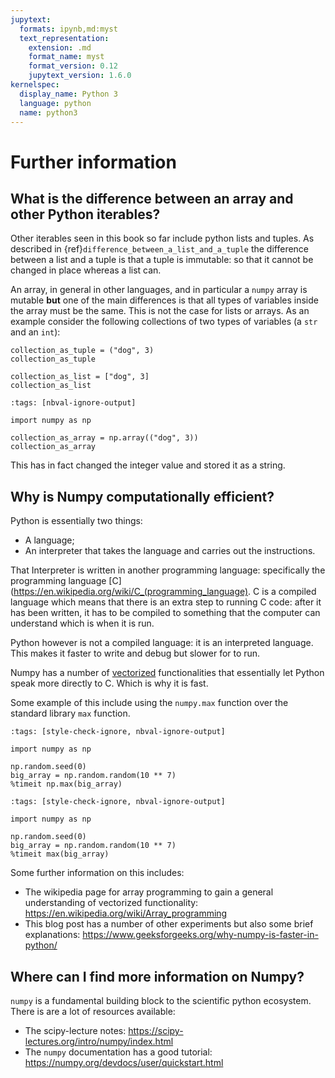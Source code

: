 ```yaml
---
jupytext:
  formats: ipynb,md:myst
  text_representation:
    extension: .md
    format_name: myst
    format_version: 0.12
    jupytext_version: 1.6.0
kernelspec:
  display_name: Python 3
  language: python
  name: python3
---
```


# Further information

## What is the difference between an array and other Python iterables?

Other iterables seen in this book so far include python lists and tuples. As
described in
{ref}`difference_between_a_list_and_a_tuple`
the difference between a list and a tuple is that a tuple is immutable: so that
it cannot be changed in place whereas a list can.

An array, in general in other languages, and in particular a `numpy` array is
mutable **but** one of the main differences is that all types of variables
inside the array must be the same. This is not the case for lists or arrays. As
an example consider the following collections of two types of variables (a `str`
and an `int`):

```{code-cell} ipython3
collection_as_tuple = ("dog", 3)
collection_as_tuple
```

```{code-cell} ipython3
collection_as_list = ["dog", 3]
collection_as_list
```

```{code-cell} ipython3
:tags: [nbval-ignore-output]

import numpy as np

collection_as_array = np.array(("dog", 3))
collection_as_array
```

This has in fact changed the integer value and stored it as a string.

## Why is Numpy computationally efficient?

Python is essentially two things:

- A language;
- An interpreter that takes the language and carries out the instructions.

That Interpreter is written in another programming language: specifically the
programming language [C](https://en.wikipedia.org/wiki/C_(programming_language).
C is a compiled language which means that there is an extra step to running C
code: after it has been written, it has to be compiled to something that the
computer can understand which is when it is run.

Python however is not a compiled language: it is an interpreted language. This
makes it faster to write and debug but slower for to run.

Numpy has a number of
[vectorized](https://en.wikipedia.org/wiki/Array_programming) functionalities
that essentially let Python speak more directly to C. Which is why it is fast.

Some example of this include using the `numpy.max` function over the standard
library `max` function.

```{code-cell} ipython3
:tags: [style-check-ignore, nbval-ignore-output]

import numpy as np

np.random.seed(0)
big_array = np.random.random(10 ** 7)
%timeit np.max(big_array)
```

```{code-cell} ipython3
:tags: [style-check-ignore, nbval-ignore-output]

import numpy as np

np.random.seed(0)
big_array = np.random.random(10 ** 7)
%timeit max(big_array)
```

Some further information on this includes:

- The wikipedia page for array programming to gain a general understanding of
  vectorized functionality: <https://en.wikipedia.org/wiki/Array_programming>
- This blog post has a number of other experiments but also some brief
  explanations: <https://www.geeksforgeeks.org/why-numpy-is-faster-in-python/>

## Where can I find more information on Numpy?

`numpy` is a fundamental building block to the scientific python ecosystem. There
is are a lot of resources available:

- The scipy-lecture notes: <https://scipy-lectures.org/intro/numpy/index.html>
- The `numpy` documentation has a good tutorial:
  <https://numpy.org/devdocs/user/quickstart.html>
